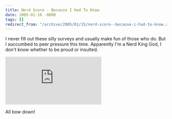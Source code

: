 ```yaml
---
title: Nerd Score - Because I Had To Know
date: 2005-01-16 -0800
tags: []
redirect_from: "/archive/2005/01/15/nerd-score--because-i-had-to-know.aspx/"
---
```


I never fill out these silly surveys and usually make fun of those who
do. But I succumbed to peer pressure this time. Apparently I'm a Nerd
King God, I don't know whether to be proud or insulted.

[![I am nerdier than 97% of all people. Are you nerdier? Click here to
find
out!](http://www.wxplotter.com/images/ft/nq.php?val=8792)](http://www.wxplotter.com/ft_nq.php?im)

All bow down!


